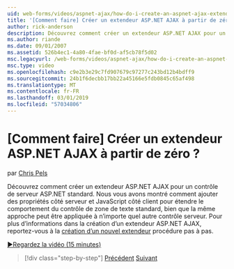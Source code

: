 ```yaml
---
uid: web-forms/videos/aspnet-ajax/how-do-i-create-an-aspnet-ajax-extender-from-scratch
title: '[Comment faire] Créer un extendeur ASP.NET AJAX à partir de zéro ? | Microsoft Docs'
author: rick-anderson
description: Découvrez comment créer un extendeur ASP.NET AJAX pour un contrôle de serveur ASP.NET standard. Nous vous avons montré comment ajouter des propriétés côté serveur et côté client JavaScript...
ms.author: riande
ms.date: 09/01/2007
ms.assetid: 526b4ec1-4a80-4fae-bf0d-af5cb78f5d02
msc.legacyurl: /web-forms/videos/aspnet-ajax/how-do-i-create-an-aspnet-ajax-extender-from-scratch
msc.type: video
ms.openlocfilehash: c9e2b3e29c7fd907679c97277c243bd12b4bdff9
ms.sourcegitcommit: 24b1f6decbb17bb22a45166e5fdb0845c65af498
ms.translationtype: MT
ms.contentlocale: fr-FR
ms.lasthandoff: 03/01/2019
ms.locfileid: "57034806"
---
```

<a name="how-do-i-create-an-aspnet-ajax-extender-from-scratch"></a>[Comment faire] Créer un extendeur ASP.NET AJAX à partir de zéro ?
====================
par [Chris Pels](https://twitter.com/chrispels)

Découvrez comment créer un extendeur ASP.NET AJAX pour un contrôle de serveur ASP.NET standard. Nous vous avons montré comment ajouter des propriétés côté serveur et JavaScript côté client pour étendre le comportement du contrôle de zone de texte standard, bien que la même approche peut être appliquée à n’importe quel autre contrôle serveur. Pour plus d’informations dans la création d’un extendeur ASP.NET AJAX, reportez-vous à la [création d’un nouvel extendeur](../../overview/ajax-control-toolkit/getting-started/creating-a-custom-ajax-control-toolkit-control-extender-cs.md) procédure pas à pas.

[&#9654;Regardez la vidéo (15 minutes)](https://channel9.msdn.com/Blogs/ASP-NET-Site-Videos/how-do-i-create-an-aspnet-ajax-extender-from-scratch)

> [!div class="step-by-step"]
> [Précédent](how-do-i-trigger-an-updatepanel-refresh-from-a-dropdownlist-control.md)
> [Suivant](how-do-i-build-custom-server-controls-that-work-with-or-without-aspnet-ajax.md)

